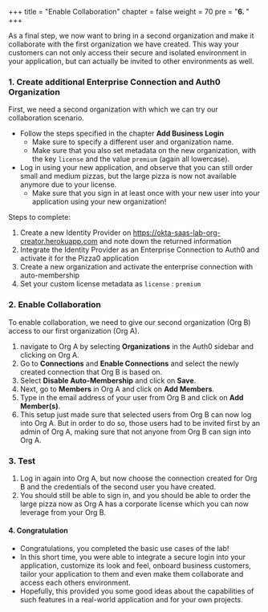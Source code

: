 +++
title = "Enable Collaboration"
chapter = false
weight = 70
pre = "<b>6. </b>"
+++

As a final step, we now want to bring in a second organization and make it collaborate with the first organization we have created. This way your customers can not only access their secure and isolated environment in your application, but can actually be invited to other environments as well.

### 1. Create additional Enterprise Connection and Auth0 Organization
First, we need a second organization with which we can try our collaboration scenario.

- Follow the steps specified in the chapter **Add Business Login**
    - Make sure to specify a different user and organization name.
    - Make sure that you also set metadata on the new organization, with the key `license` and the value `premium` (again all lowercase).
- Log in using your new application, and observe that you can still order small and medium pizzas, but the large pizza is now not available anymore due to your license.
    - Make sure that you sign in at least once with your new user into your application using your new organization!

Steps to complete:

1. Create a new Identity Provider on https://okta-saas-lab-org-creator.herokuapp.com and note down the returned information
2. Integrate the Identity Provider as an Enterprise Connection to Auth0 and activate it for the Pizza0 application
3. Create a new organization and activate the enterprise connection with auto-membership
4. Set your custom license metadata as `license` : `premium`

### 2. Enable Collaboration
To enable collaboration, we need to give our second organization (Org B) access to our first organization (Org A). 
1. navigate to Org A by selecting **Organizations** in the Auth0 sidebar and clicking on Org A.
2. Go to **Connections** and **Enable Connections** and select the newly created connection that Org B is based on.
3. Select **Disable Auto-Membership** and click on **Save**.
4. Next, go to **Members** in Org A and click on **Add Members**.
5. Type in the email address of your user from Org B and click on **Add Member(s)**.
6.  This setup just made sure that selected users from Org B can now log into Org A. But in order to do so, those users had to be invited first by an admin of Org A, making sure that not anyone from Org B can sign into Org A.

### 3. Test

1. Log in again into Org A, but now choose the connection created for Org B and the credentials of the second user you have created.
2. You should still be able to sign in, and you should be able to order the large pizza now as Org A has a corporate license which you can now leverage from your Org B.

#### 4. Congratulation
- Congratulations, you completed the basic use cases of the lab!
- In this short time, you were able to integrate a secure login into your application, customize its look and feel, onboard business customers, tailor your application to them and even make them collaborate and access each others environment.
- Hopefully, this provided you some good ideas about the capabilities of such features in a real-world application and for your own projects.
